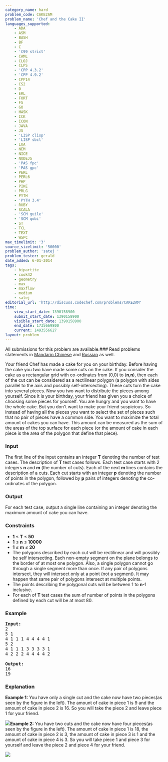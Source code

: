 ```yaml
---
category_name: hard
problem_code: CAKE2AM
problem_name: 'Chef and the Cake II'
languages_supported:
    - ADA
    - ASM
    - BASH
    - BF
    - C
    - 'C99 strict'
    - CAML
    - CLOJ
    - CLPS
    - 'CPP 4.3.2'
    - 'CPP 4.9.2'
    - CPP14
    - CS2
    - D
    - ERL
    - FORT
    - FS
    - GO
    - HASK
    - ICK
    - ICON
    - JAVA
    - JS
    - 'LISP clisp'
    - 'LISP sbcl'
    - LUA
    - NEM
    - NICE
    - NODEJS
    - 'PAS fpc'
    - 'PAS gpc'
    - PERL
    - PERL6
    - PHP
    - PIKE
    - PRLG
    - PYTH
    - 'PYTH 3.4'
    - RUBY
    - SCALA
    - 'SCM guile'
    - 'SCM qobi'
    - ST
    - TCL
    - TEXT
    - WSPC
max_timelimit: '3'
source_sizelimit: '50000'
problem_author: 'satej '
problem_tester: gerald
date_added: 6-01-2014
tags:
    - bipartite
    - cook42
    - geometry
    - max
    - maxflow
    - medium
    - satej
editorial_url: 'http://discuss.codechef.com/problems/CAKE2AM'
time:
    view_start_date: 1390158900
    submit_start_date: 1390158900
    visible_start_date: 1390158900
    end_date: 1735669800
    current: 1493556627
layout: problem
---
```

All submissions for this problem are available.###  Read problems statements in [Mandarin Chinese](http://www.codechef.com/download/translated/COOK42/mandarin/CAKE2AM.pdf) and [Russian](http://www.codechef.com/download/translated/COOK42/russian/CAKE2AM.pdf) as well.

Your friend Chef has made a cake for you on your birthday. Before having the cake you two have made some cuts on the cake. If you consider the cake as a rectangular grid with co-ordinates from (0,0) to (**n**,**n**), then each of the cut can be considered as a rectilinear polygon (a polygon with sides parallel to the axis and possibly self-intersecting). These cuts turn the cake into several pieces. Now you two want to distribute the pieces among yourself. Since it is your birthday, your friend has given you a choice of choosing some pieces for yourself. You are hungry and you want to have the whole cake. But you don't want to make your friend suspicious. So instead of having all the pieces you want to select the set of pieces such that no pair of pieces have a common side. You want to maximize the total amount of cakes you can have. This amount can be measured as the sum of the areas of the top surface for each piece (or the amount of cake in each piece is the area of the polygon that define that piece).

### Input

The first line of the input contains an integer **T** denoting the number of test cases. The description of **T** test cases follows. Each test case starts with 2 integers **n** and **m** (the number of cuts). Each of the next **m** lines contains the description of a cuts. Each cut starts with an integer **p** denoting the number of points in the polygon, followed by **p** pairs of integers denoting the co-ordinates of the polygon.

### Output

For each test case, output a single line containing an integer denoting the maximum amount of cake you can have.

### Constraints

- **1** ≤ **T** ≤ **50**
- **1** ≤ **n** ≤ **10000**
- **1** ≤ **m** ≤ **20**
- The polygons described by each cut will be rectilinear and will possibly be self intersecting. Each non-empty segment on the plane belongs to the border of at most one polygon. Also, a single polygon cannot go through a single segment more than once. If any pair of polygons intersect, they will intersect only at a point (not a segment). It may happen that same pair of polygons intersect at multiple points.
- The points describing the polygonal cuts will be between 1 to **n**-1 inclusive.
- For each of **T** test cases the sum of number of points in the polygons defined by each cut will be at most 80.

### Example

<pre><b>Input:</b>
2
5 1
4 1 1 1 4 4 4 4 1
5 2
4 1 1 1 3 3 3 3 1
4 2 2 2 4 4 4 4 2

<b>Output:</b>
16
19
</pre>
### Explanation

**Example 1:** You have only a single cut and the cake now have two pieces(as seen by the figure in the left). The amount of cake in piece 1 is 9 and the amount of cake in piece 2 is 16. So you will take the piece 2 and leave piece 1 for your friend.

![](/download/extimages/77ea6c0d4a8a3a84ed5e2ca3778e0893.jpg)**Example 2:** You have two cuts and the cake now have four pieces(as seen by the figure in the left). The amount of cake in piece 1 is 18, the amount of cake in piece 2 is 3, the amount of cake in piece 3 is 1 and the amount of cake in piece 4 is 3. So you will take piece 1 and piece 3 for yourself and leave the piece 2 and piece 4 for your friend.

![](/download/extimages/489136338fea92ddcf04d32a4c5af729.jpg)
